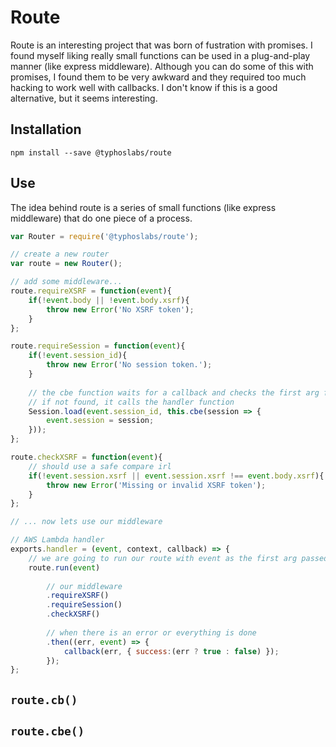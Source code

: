 # Route

Route is an interesting project that was born of fustration with promises. I found myself liking really small functions can be used in a plug-and-play manner (like express middleware). Although you can do some of this with promises, I found them to be very awkward and they required too much hacking to work well with callbacks. I don't know if this is a good alternative, but it seems interesting.

## Installation

```
npm install --save @typhoslabs/route
```

## Use

The idea behind route is a series of small functions (like express middleware) that do one piece of a process.

```javascript
var Router = require('@typhoslabs/route');

// create a new router
var route = new Router();

// add some middleware...
route.requireXSRF = function(event){
    if(!event.body || !event.body.xsrf){
        throw new Error('No XSRF token');
    }
};

route.requireSession = function(event){
    if(!event.session_id){
        throw new Error('No session token.');
    }
    
    // the cbe function waits for a callback and checks the first arg for an error,
    // if not found, it calls the handler function
    Session.load(event.session_id, this.cbe(session => {
        event.session = session;
    }));
};

route.checkXSRF = function(event){
    // should use a safe compare irl
    if(!event.session.xsrf || event.session.xsrf !== event.body.xsrf){
        throw new Error('Missing or invalid XSRF token');
    }
};

// ... now lets use our middleware

// AWS Lambda handler
exports.handler = (event, context, callback) => {
    // we are going to run our route with event as the first arg passed to each function
    route.run(event)
    
        // our middleware
        .requireXSRF()
        .requireSession()
        .checkXSRF()
        
        // when there is an error or everything is done
        .then((err, event) => {
            callback(err, { success:(err ? true : false) });
        });
};
```

## `route.cb()`
## `route.cbe()`
